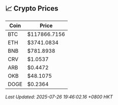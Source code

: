 ## 📈 Crypto Prices

| Coin | Price |
| ---- | ----- |
| BTC | $117866.7156 |
| ETH | $3741.0834 |
| BNB | $781.8938 |
| CRV | $1.0537 |
| ARB | $0.4472 |
| OKB | $48.1075 |
| DOGE | $0.2364 |

_Last Updated: 2025-07-26 19:46:02.16 +0800 HKT_